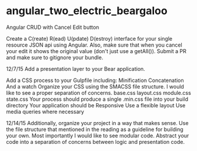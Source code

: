 # angular_two_electric_beargaloo
Angular CRUD with Cancel Edit button 

Create a C(reate) R(ead) U(pdate) D(estroy) interface for your single resource JSON api using Angular. Also, make sure that when you cancel your edit it shows the original value (don't just use a getAll()). Submit a PR and make sure to gitignore your bundle.

12/7/15
Add a presentation layer to your Bear application.

Add a CSS process to your Gulpfile including:
Minification
Concatenation
And a watch
Organize your CSS using the SMACSS file structure. I would like to see a proper separation of concerns.
base.css
layout.css
module.css
state.css
Your process should produce a single .min.css file into your build directory
Your application should be Responsive
Use a flexible layout
Use media queries where necessary 

12/14/15
Additionally, organize your project in a way that makes sense. Use the file structure that mentioned in the reading as a guideline for building your own. Most importantly I would like to see modular code. Abstract your code into a separation of concerns between logic and presentation code.


